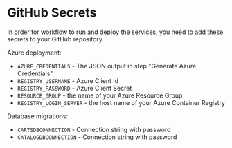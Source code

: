 # GitHub Secrets

In order for workflow to run and deploy the services, you need to add these secrets to your GitHub repository.

Azure deployment:

* ``AZURE_CREDENTIALS`` - The JSON output in step "Generate Azure Credentials"
* ``REGISTRY_USERNAME`` - Azure Client Id
* ``REGISTRY_PASSWORD`` - Azure Client Secret
* ``RESOURCE_GROUP`` - the name of your Azure Resource Group
* ``REGISTRY_LOGIN_SERVER`` - the host name of your Azure Container Registry

Database migrations:

* ``CARTSDBCONNECTION`` - Connection string with password
* ``CATALOGDBCONNECTION`` - Connection string with password
